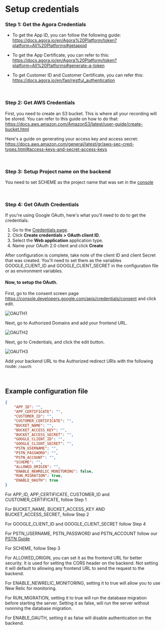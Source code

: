 # Setup credentials



### Step 1: Get the Agora Credentials



- To get the App ID, you can follow the following guide: https://docs.agora.io/en/Agora%20Platform/token?platform=All%20Platforms#getappid

- To get the App Certificate, you can refer to this: https://docs.agora.io/en/Agora%20Platform/token?platform=All%20Platforms#generate-a-token
- To get Customer ID and Customer Certificate, you can refer this: https://docs.agora.io/en/faq/restful_authentication

<br />

### Step 2: Get AWS Credentials



First, you need to create an S3 bucket. This is where all your recording will be stored. You can refer to this guide on how to do that: https://docs.aws.amazon.com/AmazonS3/latest/user-guide/create-bucket.html

Here's a guide on generating your access key and access secret: https://docs.aws.amazon.com/general/latest/gr/aws-sec-cred-types.html#access-keys-and-secret-access-keys

<br />

### Step 3: Setup Project name on the backend

You need to set SCHEME as the project name that was set in the [console](https://appbuilder.agora.io)

<br />



### Step 4: Get OAuth Credentials

If you're using Google OAuth, here's what you'll need to do to get the credentials. 

1. Go to the [Credentials page](https://console.developers.google.com/apis/credentials).
2. Click **Create credentials > OAuth client ID**.
3. Select the **Web application** application type.
4. Name your OAuth 2.0 client and click **Create**

After configuration is complete, take note of the client ID and client Secret that was created. You'll need to set them as the variables  GOOGLE_CLIENT_ID and GOOGLE_CLIENT_SECRET in the configuration file or as environment variables. 

#### Now, to setup the OAuth.

First, go to the consent screen page https://console.developers.google.com/apis/credentials/consent and click edit. 

![OAUTH1](/OAUTH1.png)



Next, go to Authorized Domains and add your frontend URL. 

![OAUTH2](/OAUTH2.png)



Next, go to Credentials, and click the edit button.

![OAUTH3](/OAUTH3.png)



Add your backend URL to the Authorized redirect URIs with the following route: ```/oauth```

<br />

## Example configuration file 

```json
{
    "APP_ID": "",
    "APP_CERTIFICATE": "",
    "CUSTOMER_ID": "",
    "CUSTOMER_CERTIFICATE": "",
    "BUCKET_NAME": "",
    "BUCKET_ACCESS_KEY": "",
    "BUCKET_ACCESS_SECRET": "",
    "GOOGLE_CLIENT_ID": "",
    "GOOGLE_CLIENT_SECRET": "",
    "PSTN_USERNAME": "",
    "PSTN_PASSWORD": "",
    "PSTN_ACCOUNT": "",
    "SCHEME": "",
    "ALLOWED_ORIGIN": "",
    "ENABLE_NEWRELIC_MONITORING": false,
    "RUN_MIGRATION": true,
    "ENABLE_OAUTH": true
}
```



For APP_ID, APP_CERTIFICATE, CUSTOMER_ID and CUSTOMER_CERTIFICATE, follow Step 1

For BUCKET_NAME, BUCKET_ACCESS_KEY AND BUCKET_ACCESS_SECRET, follow Step 2

For GOOGLE_CLIENT_ID and GOOGLE_CLIENT_SECRET follow Step 4

For PSTN_USERNAME, PSTN_PASSWORD and PSTN_ACCOUNT follow our [PSTN Guide](/docs/Backend/How-to-Setup-PSTN)

For SCHEME, follow Step 3

For ALLOWED_ORIGIN, you can set it as the frontend URL for better security. It is used for setting the CORS header on the backend. Not setting it will default to allowing any frontend URL to send the request to the backend. 

For ENABLE_NEWRELIC_MONITORING, setting it to true will allow you to use New Relic for monitoring. 

For RUN_MIGRATION, setting it to true will run the database migration before starting the server. Setting it as false, will run the server without runnning the database migration.

For ENABLE_OAUTH, setting it as false will disable authentication on the backend. 
